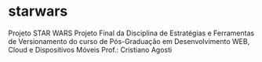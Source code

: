 # starwars
Projeto STAR WARS Projeto Final da Disciplina de Estratégias e Ferramentas de Versionamento do curso de Pós-Graduação em Desenvolvimento WEB, Cloud e Dispositivos Móveis  Prof.: Cristiano Agosti
